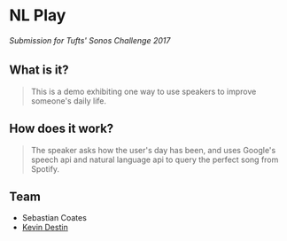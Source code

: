 # NL Play
###### Submission for Tufts' Sonos Challenge 2017 

## What is it?

> This is a demo exhibiting one way to use speakers to improve someone's daily life.

## How does it work?

> The speaker asks how the user's day has been, and uses Google's speech api and natural language api to query the perfect song from Spotify.

## Team

 * Sebastian Coates
 * [Kevin Destin](https://www.github.com/kedestin)
